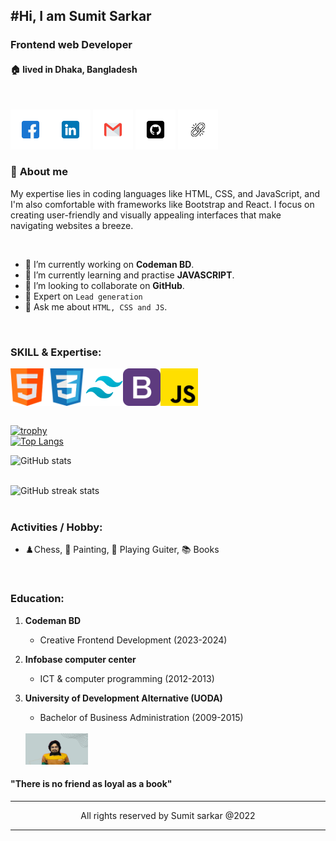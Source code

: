 <!--markdown-->
#Hi, I am Sumit Sarkar  
--- 
### Frontend web Developer
#### 🏠 lived in Dhaka, Bangladesh
<br/>

[<img src="./image/facebook.png">][facebooklink][<img src="./image/linkedin.png">][linkedinlink]
[<img src="./image/gmail.png">][gmaillink]
[<img src="./image/github.png">][githublink]
[<img src="./image/link.png">][cvlink]



### 👤 __About me__
<p>My expertise lies in coding languages like HTML, CSS, and JavaScript, and I'm also comfortable with frameworks like Bootstrap and React. I focus on creating user-friendly and visually appealing interfaces that make navigating websites a breeze.</p>

<br/>

- 💼 I’m currently working on  __Codeman BD__.
- 🌱 I’m currently learning and practise __JAVASCRIPT__.
- 👯 I’m looking to collaborate on __GitHub__.
- 📝 Expert on `Lead generation`
- 💬 Ask me about `HTML, CSS and JS`.

<br/>

### __SKILL & Expertise__:
<div style="display:flex">
<img src="./image/html.png" width="60">
<img src="./image/css.png" width="60">
<img src="./image/tailwind.png" width="60">
<img src="./image/bootstrap.png" width="60">
<img src="./image/js.png" width="60">
</div>
<br/>

[![trophy](https://github-profile-trophy.vercel.app/?username=SUMITSARKAR89)](https://github.com/ryo-ma/github-profile-trophy)
<br/>
[![Top Langs](https://github-readme-stats.vercel.app/api/top-langs/?username=SUMITSARKAR89)](https://github.com/anuraghazra/github-readme-stats)
<br/>

![GitHub stats](https://github-readme-stats.vercel.app/api?username=SUMITSARKAR89&show_icons=true)  
<br/>
 

![GitHub streak stats](https://streak-stats.demolab.com/?user=SUMITSARKAR89)  
<br/>

###  __Activities / Hobby__:
- ♟️Chess,  🎨 Painting, 🎸 Playing Guiter, 📚 Books 
<br/>

### __Education__:
1. __Codeman BD__
    - Creative Frontend Development (2023-2024)
2. __Infobase computer center__
    - ICT & computer programming (2012-2013)
3. __University of Development Alternative (UODA)__
    - Bachelor of Business Administration (2009-2015)

    <br/>
    
    <img src="./image/sumit png.png" width="100" height="50" border-radius="50%" >
#### __"There is no friend as loyal as a book"__ 



<hr/>
 <p style="text-align:center">All rights reserved by Sumit sarkar @2022</p>
<hr/>


<!-- --link-- -->
[facebooklink]: https://www.facebook.com/sumitsarkar89
[linkedinlink]:https://www.linkedin.com/in/sumitsarkar89/
[gmaillink]: www.sumitopticalit89@gmail.com
[githublink]: https://github.com/SUMITSARKAR89
[cvlink]:https://drive.google.com/file/d/1CTEwnPjn2WZW2E9qf5NDFViXcVLVEMD-/view?usp=drive_link


